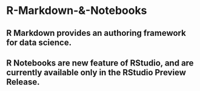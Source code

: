 # R-Markdown-&-Notebooks
## R Markdown provides an authoring framework for data science.
## R Notebooks are new feature of RStudio, and are currently available only in the RStudio Preview Release.
